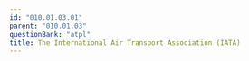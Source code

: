 ```yaml
---
id: "010.01.03.01"
parent: "010.01.03"
questionBank: "atpl"
title: The International Air Transport Association (IATA)
---
```


